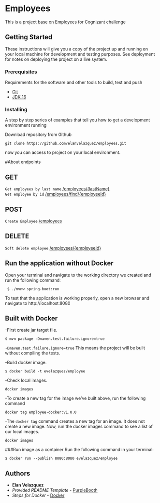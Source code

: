 # Employees

This is a project base on Employees for Cognizant challenge

## Getting Started

These instructions will give you a copy of the project up and running on
your local machine for development and testing purposes. See deployment
for notes on deploying the project on a live system.

### Prerequisites

Requirements for the software and other tools to build, test and push
- [Git](https://www.github.com)
- [JDK 16](https://www.oracle.com/java/technologies/javase/jdk16-archive-downloads.html)

### Installing

A step by step series of examples that tell you how to get a development
environment running

Download repository from Github

    git clone https://github.com/elanvelazquez/employees.git

now you can access to project on your local environment.

#About endpoints

## GET
`Get employees by last name` [/employees/{lastName}](#) <br/>
`Get employee by id` [/employees/find/{employeeId}](#) <br/>

## POST
`Create Employee` [/employees](#) <br/>

## DELETE
`Soft delete employee` [/employees/{employeeId}](#)

## Run the application without Docker
Open your terminal and navigate to the working directory we created and run the following command:

` $ ./mvnw spring-boot:run`

To test that the application is working properly, open a new browser and navigate to http://localhost:8080

## Built with Docker

-First create jar target file.

`$ mvn package -Dmaven.test.failure.ignore=true`

`-Dmaven.test.failure.ignore=true` This means the project will be built without compiling the tests.

-Build docker image.

`$ docker build -t evelazquez/employee `

-Check local images.

`docker images`

-To create a new tag for the image we’ve built above, run the following command

`docker tag employee-docker:v1.0.0`

-The `docker tag` command creates a new tag for an image. It does not create a new image.
Now, run the docker images command to see a list of our local images.

`docker images`

###Run image as a container
Run the following command in your terminal:

`$ docker run --publish 8080:8080 evelazquez/employee`


## Authors

- **Elan Velazquez** 
- *Provided README Template* -
  [PurpleBooth](https://github.com/PurpleBooth)
- *Steps for Docker* -
  [Docker](https://docs.docker.com/language/java/)


